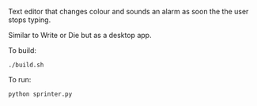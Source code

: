 Text editor that changes colour and sounds an alarm as soon the the user stops typing.

Similar to Write or Die but as a desktop app.

To build:
```
./build.sh
```

To run:
```
python sprinter.py
```
